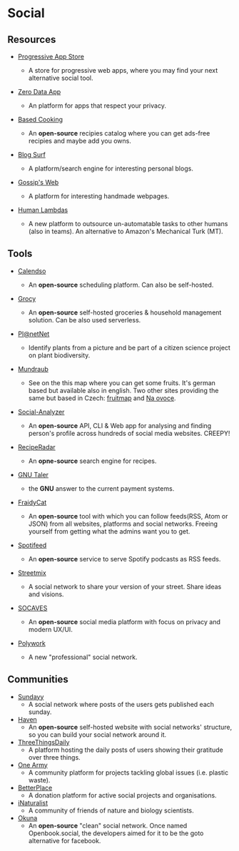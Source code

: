 # Social

## Resources

* [Progressive App Store](https://progressiveapp.store/home)
  
   * A store for progressive web apps, where you may find your next alternative social tool.

* [Zero Data App](https://0data.app)
  
   * An platform for apps that respect your privacy.

* [Based Cooking](https://based.cooking)
  
   * An **open-source** recipies catalog where you can get ads-free recipies and maybe add you owns.

* [Blog Surf](https://blogsurf.io)
  
   * A platform/search engine for interesting personal blogs.

* [Gossip's Web](https://gossipsweb.net)
  
   * A platform for interesting handmade webpages.

* [Human Lambdas](https://www.humanlambdas.com)
  
   * A new platform to outsource un-automatable tasks to other humans (also in teams). An alternative to Amazon's Mechanical Turk (MT).

## Tools

* [Calendso](https://calendso.com)
  
   * An **open-source** scheduling platform. Can also be self-hosted.

* [Grocy](https://grocy.info)
  
   * An **open-source** self-hosted groceries & household management solution. Can be also used serverless.

* [Pl@netNet](https://plantnet.org/en)
  
   * Identify plants from a picture and be part of a citizen science project on plant biodiversity.

* [Mundraub](https://mundraub.org)
  
   * See on the this map where you can get some fruits. It's german based but available also in english. Two other sites providing the same but based in Czech: [fruitmap](https://www.fruitmap.org) and [Na ovoce](https://www.na-ovoce.cz).

* [Social-Analyzer](https://github.com/qeeqbox/social-analyzer)
  
   * An **open-source** API, CLI & Web app for analysing and finding person's profile across hundreds of social media websites. CREEPY!

* [RecipeRadar](https://www.reciperadar.com)
  
   * An **opne-source** search engine for recipes.

* [GNU Taler](https://taler.net)
  
   * the **GNU** answer to the current payment systems.

* [FraidyCat](https://fraidyc.at)
  
   * An **open-source** tool with which you can follow feeds(RSS, Atom or JSON) from all websites, platforms and social networks. Freeing yourself from getting what the admins want you to get.

* [Spotifeed](https://github.com/timdorr/spotifeed)
  
   * An **open-source** service to serve Spotify podcasts as RSS feeds.

* [Streetmix](https://streetmix.net)
  
   * A social network to share your version of your street. Share ideas and visions.

* [SOCAVES](https://github.com/Trigove/socaves)
  
   * An **open-source** social media platform with focus on privacy and modern UX/UI.

* [Polywork](https://www.polywork.com)
  
   * A new "professional" social network.

## Communities

* [Sundayy](https://www.sundayy.app)
   * A social network where posts of the users gets published each sunday.
* [Haven](https://havenweb.org)
   * An **open-source** self-hosted website with social networks' structure, so you can build your social network around it.
* [ThreeThingsDaily](https://threethingsdaily.xyz)
   * A platform hosting the daily posts of users showing their gratitude over three things.
* [One Army](https://www.onearmy.earth)
   - A community platform for projects tackling global issues (i.e. plastic waste).
* [BetterPlace](https://www.betterplace.org)
   * A donation platform for active social projects and organisations.
* [iNaturalist](https://www.inaturalist.org)
   * A community of friends of nature and biology scientists.
* [Okuna](https://github.com/OkunaOrg)
   * An **open-source** "clean" social network. Once named Openbook.social, the developers aimed for it to be the goto alternative for facebook.
